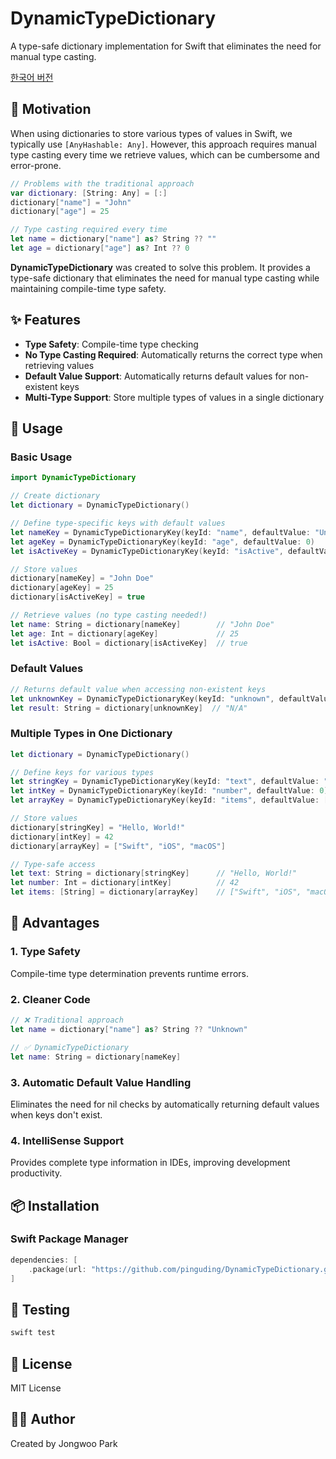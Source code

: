 # DynamicTypeDictionary

A type-safe dictionary implementation for Swift that eliminates the need for manual type casting.

[한국어 버전](README.ko.md)

## 🎯 Motivation

When using dictionaries to store various types of values in Swift, we typically use `[AnyHashable: Any]`. However, this approach requires manual type casting every time we retrieve values, which can be cumbersome and error-prone.

```swift
// Problems with the traditional approach
var dictionary: [String: Any] = [:]
dictionary["name"] = "John"
dictionary["age"] = 25

// Type casting required every time
let name = dictionary["name"] as? String ?? ""
let age = dictionary["age"] as? Int ?? 0
```

**DynamicTypeDictionary** was created to solve this problem. It provides a type-safe dictionary that eliminates the need for manual type casting while maintaining compile-time type safety.

## ✨ Features

- **Type Safety**: Compile-time type checking
- **No Type Casting Required**: Automatically returns the correct type when retrieving values
- **Default Value Support**: Automatically returns default values for non-existent keys
- **Multi-Type Support**: Store multiple types of values in a single dictionary

## 🚀 Usage

### Basic Usage

```swift
import DynamicTypeDictionary

// Create dictionary
let dictionary = DynamicTypeDictionary()

// Define type-specific keys with default values
let nameKey = DynamicTypeDictionaryKey(keyId: "name", defaultValue: "Unknown")
let ageKey = DynamicTypeDictionaryKey(keyId: "age", defaultValue: 0)
let isActiveKey = DynamicTypeDictionaryKey(keyId: "isActive", defaultValue: false)

// Store values
dictionary[nameKey] = "John Doe"
dictionary[ageKey] = 25
dictionary[isActiveKey] = true

// Retrieve values (no type casting needed!)
let name: String = dictionary[nameKey]        // "John Doe"
let age: Int = dictionary[ageKey]             // 25
let isActive: Bool = dictionary[isActiveKey]  // true
```

### Default Values

```swift
// Returns default value when accessing non-existent keys
let unknownKey = DynamicTypeDictionaryKey(keyId: "unknown", defaultValue: "N/A")
let result: String = dictionary[unknownKey]  // "N/A"
```

### Multiple Types in One Dictionary

```swift
let dictionary = DynamicTypeDictionary()

// Define keys for various types
let stringKey = DynamicTypeDictionaryKey(keyId: "text", defaultValue: "")
let intKey = DynamicTypeDictionaryKey(keyId: "number", defaultValue: 0)
let arrayKey = DynamicTypeDictionaryKey(keyId: "items", defaultValue: [String]())

// Store values
dictionary[stringKey] = "Hello, World!"
dictionary[intKey] = 42
dictionary[arrayKey] = ["Swift", "iOS", "macOS"]

// Type-safe access
let text: String = dictionary[stringKey]      // "Hello, World!"
let number: Int = dictionary[intKey]          // 42
let items: [String] = dictionary[arrayKey]    // ["Swift", "iOS", "macOS"]
```

## 🎁 Advantages

### 1. Type Safety
Compile-time type determination prevents runtime errors.

### 2. Cleaner Code
```swift
// ❌ Traditional approach
let name = dictionary["name"] as? String ?? "Unknown"

// ✅ DynamicTypeDictionary
let name: String = dictionary[nameKey]
```

### 3. Automatic Default Value Handling
Eliminates the need for nil checks by automatically returning default values when keys don't exist.

### 4. IntelliSense Support
Provides complete type information in IDEs, improving development productivity.

## 📦 Installation

### Swift Package Manager

```swift
dependencies: [
    .package(url: "https://github.com/pinguding/DynamicTypeDictionary.git", from: "1.0.0")
]
```

## 🧪 Testing

```bash
swift test
```

## 📄 License

MIT License

## 👨‍💻 Author

Created by Jongwoo Park